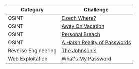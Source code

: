 | Category                        | Challenge                                                          | 
| ------------------------------- | ------------------------------------------------------------ | 
|    OSINT                        | <a href = https://github.com/ArifPeycal/IrisCTF2024-Writeup/tree/main/Czech%20Where%3F> Czech Where?  </a> | 
|    OSINT                        | <a href = https://github.com/ArifPeycal/IrisCTF2024-Writeup/tree/main/Away%20On%20Vacation> Away On Vacation  </a> |
|    OSINT                        | <a href = https://github.com/ArifPeycal/IrisCTF2024-Writeup/tree/main/Personal%20Breach> Personal Breach  </a> | 
|    OSINT                        | <a href = https://github.com/ArifPeycal/IrisCTF2024-Writeup/tree/main/A%20Harsh%20Reality%20of%20Passwords> A Harsh Reality of Passwords</a> | 
|    Reverse Engineering           | <a href = "https://github.com/ArifPeycal/IrisCTF2024-Writeup/tree/main/The%20Johnson's"> The Johnson's</a> | 
|    Web Exploitation              | <a href = "https://github.com/ArifPeycal/IrisCTF2024-Writeup/tree/main/What's%20My%20Password%3F"> What's My Password</a> | 

